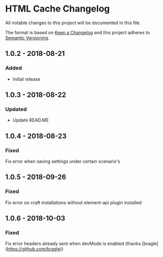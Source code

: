 # HTML Cache Changelog

All notable changes to this project will be documented in this file.

The format is based on [Keep a Changelog](http://keepachangelog.com/) and this project adheres to [Semantic Versioning](http://semver.org/).

## 1.0.2 - 2018-08-21
### Added
- Initial release

## 1.0.3 - 2018-08-22
### Updated
- Update READ.ME

## 1.0.4 - 2018-08-23
### Fixed
Fix error when saving settings under certain scenario's

## 1.0.5 - 2018-09-26
### Fixed
Fix error on craft installations without element-api plugin installed

## 1.0.6 - 2018-10-03
### Fixed
Fix error headers already sent when devMode is enabled (thanks [bragle] (https://github.com/bragle))
